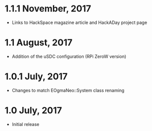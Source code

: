 1.1.1 November, 2017
====================

- Links to HackSpace magazine article and HackADay project page

1.1  August, 2017
=================

- Addition of the uSDC configuration (RPi ZeroW version)

1.0.1 July, 2017
================

- Changes to match EOgmaNeo::System class renaming

1.0  July, 2017
====================

- Initial release

